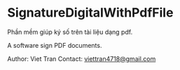 # SignatureDigitalWithPdfFile

Phần mềm giúp ký số trên tài liệu dạng pdf.

A software sign PDF documents.

Author: Viet Tran
Contact: viettran4718@gmail.com
